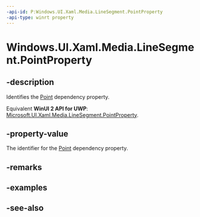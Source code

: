 ```yaml
---
-api-id: P:Windows.UI.Xaml.Media.LineSegment.PointProperty
-api-type: winrt property
---
```


<!-- Property syntax
public Windows.UI.Xaml.DependencyProperty PointProperty { get; }
-->

# Windows.UI.Xaml.Media.LineSegment.PointProperty

## -description
Identifies the [Point](linesegment_point.md) dependency property.

Equivalent **WinUI 2 API for UWP**: [Microsoft.UI.Xaml.Media.LineSegment.PointProperty](/windows/winui/api/microsoft.ui.xaml.media.linesegment.pointproperty).

## -property-value
The identifier for the [Point](linesegment_point.md) dependency property.

## -remarks

## -examples

## -see-also
